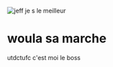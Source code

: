 ![jeff](https://user-images.githubusercontent.com/86148429/125449098-1563b2f5-6a0d-4b6c-bdd4-2b32c3fd555d.jpg)
je s le meilleur 
<h1> woula sa marche </h1>
utdctufc
c'est moi le boss
